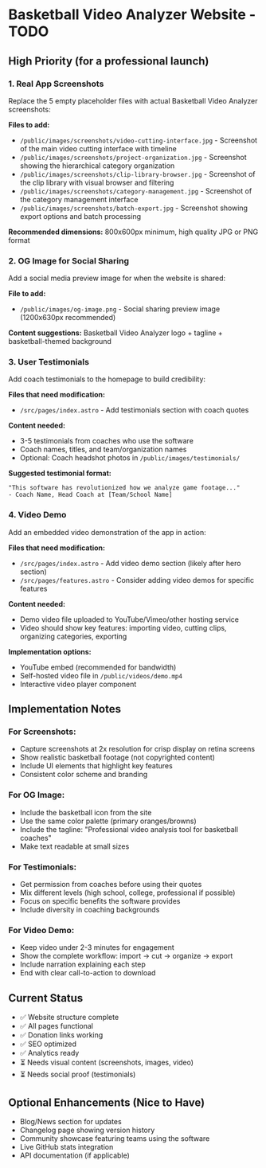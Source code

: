 # Basketball Video Analyzer Website - TODO

## High Priority (for a professional launch)

### 1. Real App Screenshots
Replace the 5 empty placeholder files with actual Basketball Video Analyzer screenshots:

**Files to add:**
- `/public/images/screenshots/video-cutting-interface.jpg` - Screenshot of the main video cutting interface with timeline
- `/public/images/screenshots/project-organization.jpg` - Screenshot showing the hierarchical category organization
- `/public/images/screenshots/clip-library-browser.jpg` - Screenshot of the clip library with visual browser and filtering
- `/public/images/screenshots/category-management.jpg` - Screenshot of the category management interface
- `/public/images/screenshots/batch-export.jpg` - Screenshot showing export options and batch processing

**Recommended dimensions:** 800x600px minimum, high quality JPG or PNG format

### 2. OG Image for Social Sharing
Add a social media preview image for when the website is shared:

**File to add:**
- `/public/images/og-image.png` - Social sharing preview image (1200x630px recommended)

**Content suggestions:** Basketball Video Analyzer logo + tagline + basketball-themed background

### 3. User Testimonials
Add coach testimonials to the homepage to build credibility:

**Files that need modification:**
- `/src/pages/index.astro` - Add testimonials section with coach quotes

**Content needed:**
- 3-5 testimonials from coaches who use the software
- Coach names, titles, and team/organization names
- Optional: Coach headshot photos in `/public/images/testimonials/`

**Suggested testimonial format:**
```
"This software has revolutionized how we analyze game footage..."
- Coach Name, Head Coach at [Team/School Name]
```

### 4. Video Demo
Add an embedded video demonstration of the app in action:

**Files that need modification:**
- `/src/pages/index.astro` - Add video demo section (likely after hero section)
- `/src/pages/features.astro` - Consider adding video demos for specific features

**Content needed:**
- Demo video file uploaded to YouTube/Vimeo/other hosting service
- Video should show key features: importing video, cutting clips, organizing categories, exporting

**Implementation options:**
- YouTube embed (recommended for bandwidth)
- Self-hosted video file in `/public/videos/demo.mp4`
- Interactive video player component

## Implementation Notes

### For Screenshots:
- Capture screenshots at 2x resolution for crisp display on retina screens
- Show realistic basketball footage (not copyrighted content)
- Include UI elements that highlight key features
- Consistent color scheme and branding

### For OG Image:
- Include the basketball icon from the site
- Use the same color palette (primary oranges/browns)
- Include the tagline: "Professional video analysis tool for basketball coaches"
- Make text readable at small sizes

### For Testimonials:
- Get permission from coaches before using their quotes
- Mix different levels (high school, college, professional if possible)
- Focus on specific benefits the software provides
- Include diversity in coaching backgrounds

### For Video Demo:
- Keep video under 2-3 minutes for engagement
- Show the complete workflow: import → cut → organize → export
- Include narration explaining each step
- End with clear call-to-action to download

## Current Status
- ✅ Website structure complete
- ✅ All pages functional
- ✅ Donation links working
- ✅ SEO optimized
- ✅ Analytics ready
- ⏳ Needs visual content (screenshots, images, video)
- ⏳ Needs social proof (testimonials)

## Optional Enhancements (Nice to Have)
- Blog/News section for updates
- Changelog page showing version history
- Community showcase featuring teams using the software
- Live GitHub stats integration
- API documentation (if applicable)